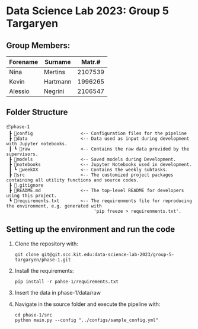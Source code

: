 # Data Science Lab 2023: Group 5 Targaryen 

## Group Members: 
| Forename | Surname  | Matr.#  |
|----------|----------|---------|
| Nina     | Mertins  | 2107539 |
| Kevin    | Hartmann | 1996265 |
| Alessio  | Negrini  | 2106547 |

## Folder Structure
```
📦phase-1
 ┣ 📂config                  <-- Configuration files for the pipeline
 ┣ 📂data                    <-- Data used as input during development with Jupyter notebooks. 
 ┃ ┗ 📂raw                   <-- Contains the raw data provided by the supervisors.
 ┣ 📂models                  <-- Saved models during Development.
 ┣ 📂notebooks               <-- Jupyter Notebooks used in development.
 ┃ ┗ 📂weekXX                <-- Contains the weekly subtasks.
 ┣ 📂src                     <-- The customized project packages containing all utility functions and source codes.
 ┣ 📜.gitignore 
 ┣ 📜README.md               <-- The top-level README for developers using this project. 
 ┗ 📜requirements.txt        <-- The requirenments file for reproducing the environment, e.g. generated with 
                                 'pip freeze > requirenments.txt'.
```

## Setting up the environment and run the code
1. Clone the repository with:  

       git clone git@git.scc.kit.edu:data-science-lab-2023/group-5-targaryen/phase-1.git

2. Install the requirements:

       pip install -r pahse-1/requirements.txt

3. Insert the data in phase-1/data/raw
4. Navigate in the source folder and execute the pipeline with:

       cd phase-1/src
       python main.py --config "../configs/sample_config.yml"
